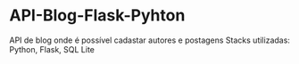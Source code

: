 # API-Blog-Flask-Pyhton
API de blog onde é possível cadastar autores e postagens
Stacks utilizadas: Python, Flask, SQL Lite 
